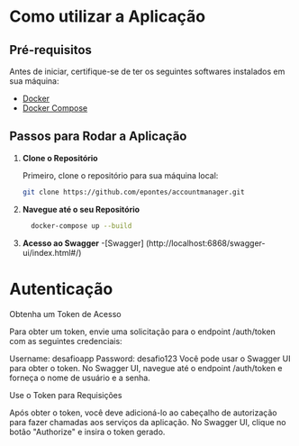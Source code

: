 # Como  utilizar  a Aplicação

## Pré-requisitos

Antes de iniciar, certifique-se de ter os seguintes softwares instalados em sua máquina:

- [Docker](https://www.docker.com/get-started)
- [Docker Compose](https://docs.docker.com/compose/install/)

## Passos para Rodar a Aplicação

1. **Clone o Repositório**

   Primeiro, clone o repositório para sua máquina local:

   ```sh
   git clone https://github.com/epontes/accountmanager.git

2. **Navegue até o seu Repositório**
   ```sh
     docker-compose up --build
3. **Acesso ao Swagger**
   -[Swagger] (http://localhost:6868/swagger-ui/index.html#/)




# Autenticação

Obtenha um Token de Acesso

Para obter um token, envie uma solicitação para o endpoint /auth/token com as seguintes credenciais:

Username: desafioapp
Password: desafio123
Você pode usar o Swagger UI para obter o token. No Swagger UI, navegue até o endpoint /auth/token e forneça o nome de usuário e a senha.

Use o Token para Requisições

Após obter o token, você deve adicioná-lo ao cabeçalho de autorização para fazer chamadas aos serviços da aplicação. No Swagger UI, clique no botão "Authorize" e insira o token gerado.
